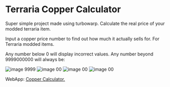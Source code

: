 # Terraria Copper Calculator
Super simple project made using turbowarp.
Calculate the real price of your modded terraria item.

Input a copper price number to find out how much it actually sells for.
For Terraria modded items.

Any number below 0 will display incorrect values.
Any number beyond 9999000000 will always be:

![image](https://user-images.githubusercontent.com/112866998/221027215-c634fe32-cfaa-496b-a2f1-a082a970cacf.gif) 9999
![image](https://user-images.githubusercontent.com/112866998/221027288-6b2fb295-4205-41d4-a10a-f882e12b99a8.gif) 00
![image](https://user-images.githubusercontent.com/112866998/221027308-bce40e4d-7efc-4e5c-a593-ad8c3aa7fb8e.gif) 00
![image](https://user-images.githubusercontent.com/112866998/221027333-e1ee5407-85fd-4151-afad-55bc52102d75.gif) 00


WebApp: [Copper Calculator.](https://zekusv.github.io/Terraria-copper-calculator/TerrariaCopperCalculator2.html)
